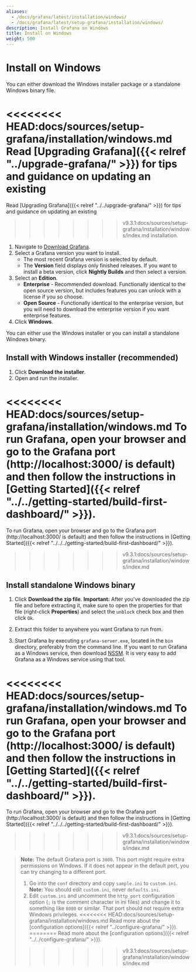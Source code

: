 ```yaml
---
aliases:
  - /docs/grafana/latest/installation/windows/
  - /docs/grafana/latest/setup-grafana/installation/windows/
description: Install Grafana on Windows
title: Install on Windows
weight: 500
---
```


# Install on Windows

You can either download the Windows installer package or a standalone Windows binary file.

<<<<<<<< HEAD:docs/sources/setup-grafana/installation/windows.md
Read [Upgrading Grafana]({{< relref "../upgrade-grafana/" >}}) for tips and guidance on updating an existing
========
Read [Upgrading Grafana]({{< relref "../../upgrade-grafana/" >}}) for tips and guidance on updating an existing
>>>>>>>> v9.3.1:docs/sources/setup-grafana/installation/windows/index.md
installation.

1. Navigate to [Download Grafana](https://grafana.com/grafana/download?platform=windows).
1. Select a Grafana version you want to install.
   - The most recent Grafana version is selected by default.
   - The **Version** field displays only finished releases. If you want to install a beta version, click **Nightly Builds** and then select a version.
1. Select an **Edition**.
   - **Enterprise** - Recommended download. Functionally identical to the open source version, but includes features you can unlock with a license if you so choose.
   - **Open Source** - Functionally identical to the enterprise version, but you will need to download the enterprise version if you want enterprise features.
1. Click **Windows**.

You can either use the Windows installer or you can install a standalone Windows binary.

## Install with Windows installer (recommended)

1. Click **Download the installer**.
1. Open and run the installer.

<<<<<<<< HEAD:docs/sources/setup-grafana/installation/windows.md
To run Grafana, open your browser and go to the Grafana port (http://localhost:3000/ is default) and then follow the instructions in [Getting Started]({{< relref "../../getting-started/build-first-dashboard/" >}}).
========
To run Grafana, open your browser and go to the Grafana port (http://localhost:3000/ is default) and then follow the instructions in [Getting Started]({{< relref "../../../getting-started/build-first-dashboard/" >}}).
>>>>>>>> v9.3.1:docs/sources/setup-grafana/installation/windows/index.md

## Install standalone Windows binary

1. Click **Download the zip file**.
   **Important:** After you've downloaded the zip file and before extracting it, make sure to open the properties for that file (right-click **Properties**) and select the `unblock` check box and then click `Ok`.

1. Extract this folder to anywhere you want Grafana to run from.

1. Start Grafana by executing `grafana-server.exe`, located in the `bin` directory, preferably from the command line. If you want to run Grafana as a Windows service, then download
   [NSSM](https://nssm.cc/). It is very easy to add Grafana as a Windows service using that tool.

<<<<<<<< HEAD:docs/sources/setup-grafana/installation/windows.md
To run Grafana, open your browser and go to the Grafana port (http://localhost:3000/ is default) and then follow the instructions in [Getting Started]({{< relref "../../getting-started/build-first-dashboard/" >}}).
========
To run Grafana, open your browser and go to the Grafana port (http://localhost:3000/ is default) and then follow the instructions in [Getting Started]({{< relref "../../../getting-started/build-first-dashboard/" >}}).
>>>>>>>> v9.3.1:docs/sources/setup-grafana/installation/windows/index.md

> **Note:** The default Grafana port is `3000`. This port might require extra permissions on Windows. If it does not appear in the default port, you can try changing to a different port.
>
> 1. Go into the `conf` directory and copy `sample.ini` to `custom.ini`. **Note:** You should edit `custom.ini`, never `defaults.ini`.
> 1. Edit `custom.ini` and uncomment the `http_port` configuration option (`;` is the comment character in ini files) and change it to something like `8080` or similar. That port should not require extra Windows privileges.
<<<<<<<< HEAD:docs/sources/setup-grafana/installation/windows.md
>    Read more about the [configuration options]({{< relref "../configure-grafana/" >}}).
========
>    Read more about the [configuration options]({{< relref "../../configure-grafana/" >}}).
>>>>>>>> v9.3.1:docs/sources/setup-grafana/installation/windows/index.md
